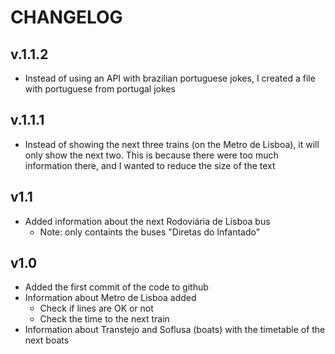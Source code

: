 # CHANGELOG

## v.1.1.2
* Instead of using an API with brazilian portuguese jokes, I created a file with portuguese from portugal jokes

## v.1.1.1
* Instead of showing the next three trains (on the Metro de Lisboa), it will only show the next two. This is because there were too much information there, and I wanted to reduce the size of the text

## v1.1
* Added information about the next Rodoviária de Lisboa bus
  * Note: only containts the buses "Diretas do Infantado"

## v1.0
* Added the first commit of the code to github
* Information about Metro de Lisboa added
  * Check if lines are OK or not
  * Check the time to the next train
* Information about Transtejo and Soflusa (boats) with the timetable of the next boats
